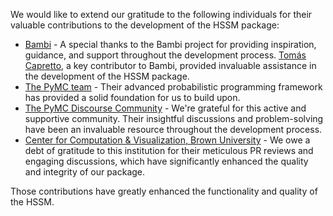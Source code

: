 We would like to extend our gratitude to the following individuals for their valuable contributions to the development of the HSSM package:

- [Bambi](https://github.com/bambinos/bambi) - A special thanks to the Bambi project for providing inspiration, guidance, and support throughout the development process. [Tomás Capretto](https://github.com/tomicapretto), a key contributor to Bambi, provided invaluable assistance in the development of the HSSM package.
- [The PyMC team](https://github.com/pymc-devs) - Their advanced probabilistic programming framework has provided a solid foundation for us to build upon.
- [The PyMC Discourse Community](https://discourse.pymc.io/) - We're grateful for this active and supportive community. Their insightful discussions and problem-solving have been an invaluable resource throughout the development process.
- [Center for Computation & Visualization, Brown University](https://ccv.brown.edu/) - We owe a debt of gratitude to this institution for their meticulous PR reviews and engaging discussions, which have significantly enhanced the quality and integrity of our package.

Those contributions have greatly enhanced the functionality and quality of the HSSM.
